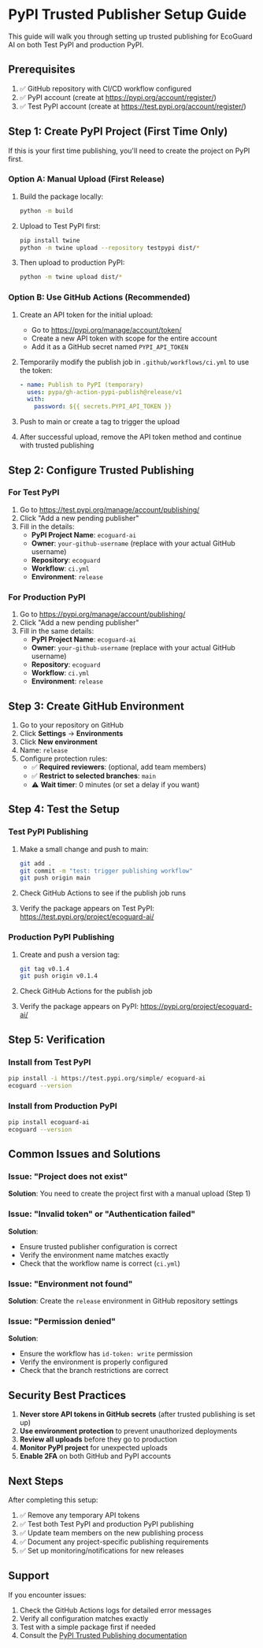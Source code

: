 # PyPI Trusted Publisher Setup Guide

This guide will walk you through setting up trusted publishing for EcoGuard AI on both Test PyPI and production PyPI.

## Prerequisites

1. ✅ GitHub repository with CI/CD workflow configured
2. ✅ PyPI account (create at https://pypi.org/account/register/)
3. ✅ Test PyPI account (create at https://test.pypi.org/account/register/)

## Step 1: Create PyPI Project (First Time Only)

If this is your first time publishing, you'll need to create the project on PyPI first.

### Option A: Manual Upload (First Release)

1. Build the package locally:
   ```bash
   python -m build
   ```

2. Upload to Test PyPI first:
   ```bash
   pip install twine
   python -m twine upload --repository testpypi dist/*
   ```

3. Then upload to production PyPI:
   ```bash
   python -m twine upload dist/*
   ```

### Option B: Use GitHub Actions (Recommended)

1. Create an API token for the initial upload:
   - Go to https://pypi.org/manage/account/token/
   - Create a new API token with scope for the entire account
   - Add it as a GitHub secret named `PYPI_API_TOKEN`

2. Temporarily modify the publish job in `.github/workflows/ci.yml` to use the token:
   ```yaml
   - name: Publish to PyPI (temporary)
     uses: pypa/gh-action-pypi-publish@release/v1
     with:
       password: ${{ secrets.PYPI_API_TOKEN }}
   ```

3. Push to main or create a tag to trigger the upload

4. After successful upload, remove the API token method and continue with trusted publishing

## Step 2: Configure Trusted Publishing

### For Test PyPI

1. Go to https://test.pypi.org/manage/account/publishing/
2. Click "Add a new pending publisher"
3. Fill in the details:
   - **PyPI Project Name**: `ecoguard-ai`
   - **Owner**: `your-github-username` (replace with your actual GitHub username)
   - **Repository**: `ecoguard`
   - **Workflow**: `ci.yml`
   - **Environment**: `release`

### For Production PyPI

1. Go to https://pypi.org/manage/account/publishing/
2. Click "Add a new pending publisher"
3. Fill in the same details:
   - **PyPI Project Name**: `ecoguard-ai`
   - **Owner**: `your-github-username` (replace with your actual GitHub username)
   - **Repository**: `ecoguard`
   - **Workflow**: `ci.yml`
   - **Environment**: `release`

## Step 3: Create GitHub Environment

1. Go to your repository on GitHub
2. Click **Settings** → **Environments**
3. Click **New environment**
4. Name: `release`
5. Configure protection rules:
   - ✅ **Required reviewers**: (optional, add team members)
   - ✅ **Restrict to selected branches**: `main`
   - ⚠️ **Wait timer**: 0 minutes (or set a delay if you want)

## Step 4: Test the Setup

### Test PyPI Publishing

1. Make a small change and push to main:
   ```bash
   git add .
   git commit -m "test: trigger publishing workflow"
   git push origin main
   ```

2. Check GitHub Actions to see if the publish job runs
3. Verify the package appears on Test PyPI: https://test.pypi.org/project/ecoguard-ai/

### Production PyPI Publishing

1. Create and push a version tag:
   ```bash
   git tag v0.1.4
   git push origin v0.1.4
   ```

2. Check GitHub Actions for the publish job
3. Verify the package appears on PyPI: https://pypi.org/project/ecoguard-ai/

## Step 5: Verification

### Install from Test PyPI
```bash
pip install -i https://test.pypi.org/simple/ ecoguard-ai
ecoguard --version
```

### Install from Production PyPI
```bash
pip install ecoguard-ai
ecoguard --version
```

## Common Issues and Solutions

### Issue: "Project does not exist"
**Solution**: You need to create the project first with a manual upload (Step 1)

### Issue: "Invalid token" or "Authentication failed"
**Solution**:
- Ensure trusted publisher configuration is correct
- Verify the environment name matches exactly
- Check that the workflow name is correct (`ci.yml`)

### Issue: "Environment not found"
**Solution**: Create the `release` environment in GitHub repository settings

### Issue: "Permission denied"
**Solution**:
- Ensure the workflow has `id-token: write` permission
- Verify the environment is properly configured
- Check that the branch restrictions are correct

## Security Best Practices

1. **Never store API tokens in GitHub secrets** (after trusted publishing is set up)
2. **Use environment protection** to prevent unauthorized deployments
3. **Review all uploads** before they go to production
4. **Monitor PyPI project** for unexpected uploads
5. **Enable 2FA** on both GitHub and PyPI accounts

## Next Steps

After completing this setup:

1. ✅ Remove any temporary API tokens
2. ✅ Test both Test PyPI and production PyPI publishing
3. ✅ Update team members on the new publishing process
4. ✅ Document any project-specific publishing requirements
5. ✅ Set up monitoring/notifications for new releases

## Support

If you encounter issues:

1. Check the GitHub Actions logs for detailed error messages
2. Verify all configuration matches exactly
3. Test with a simple package first if needed
4. Consult the [PyPI Trusted Publishing documentation](https://docs.pypi.org/trusted-publishers/)

